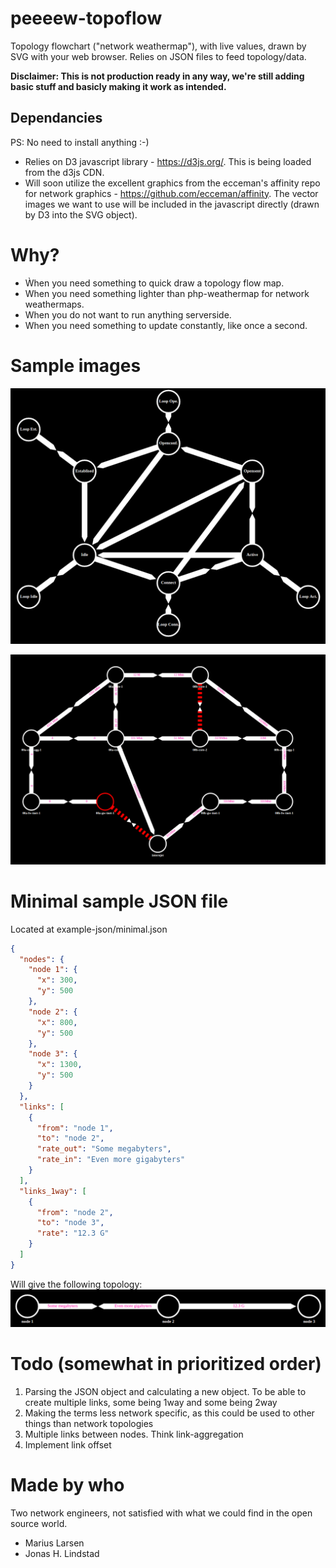 # peeeew-topoflow
Topology flowchart ("network weathermap"), with live values, drawn by SVG with your web browser. Relies on JSON files to feed topology/data.

**Disclaimer: This is not production ready in any way, we're still adding basic stuff and basicly making it work as intended.**

## Dependancies
PS: No need to install anything :-)
* Relies on D3 javascript library - https://d3js.org/. This is being loaded from the d3js CDN.
* Will soon utilize the excellent graphics from the ecceman's affinity repo for network graphics - https://github.com/ecceman/affinity. The vector images we want to use will be included in the javascript directly (drawn by D3 into the SVG object).



# Why?
* Ẁhen you need something to quick draw a topology flow map.
* When you need something lighter than php-weathermap for network weathermaps.
* When you do not want to run anything serverside.
* When you need something to update constantly, like once a second.


# Sample images
![BGP state machine as example](/example-images/example-bgp-state-machine.png)

![Sample network topology](/example-images/example-topology.png)


# Minimal sample JSON file
Located at example-json/minimal.json
```json
{
  "nodes": {
    "node 1": {
      "x": 300,
      "y": 500
    },
    "node 2": {
      "x": 800,
      "y": 500
    },
    "node 3": {
      "x": 1300,
      "y": 500
    }
  },
  "links": [
    {
      "from": "node 1",
      "to": "node 2",
      "rate_out": "Some megabyters",
      "rate_in": "Even more gigabyters"
    }
  ],
  "links_1way": [
    {
      "from": "node 2",
      "to": "node 3",
      "rate": "12.3 G"
    }
  ]
}
```


Will give the following topology:
![Minimal network topology](/example-images/example-minimal.png)


# Todo (somewhat in prioritized order)
1. Parsing the JSON object and calculating a new object. To be able to create multiple links, some being 1way and some being 2way
2. Making the terms less network specific, as this could be used to other things than network topologies
4. Multiple links between nodes. Think link-aggregation
5. Implement link offset


# Made by who
Two network engineers, not satisfied with what we could find in the open source world.
* Marius Larsen
* Jonas H. Lindstad